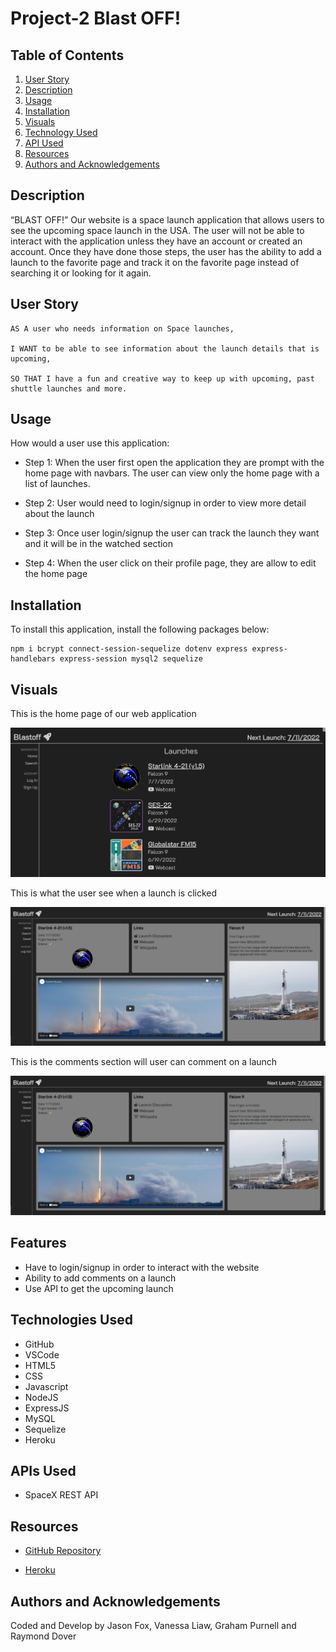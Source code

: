 # Project-2 Blast OFF!

## Table of Contents

1. [User Story](#user-story)
2. [Description](#description)
3. [Usage](#usage)
4. [Installation](#installation)
5. [Visuals](#visuals)
6. [Technology Used](#technologies-used)
8. [API Used](#apis-used)
9. [Resources](#resources)
10. [Authors and Acknowledgements](#authors-and-acknowledgements)

## Description

“BLAST OFF!” Our website is a space launch application that allows users to see the upcoming space launch in the USA. The user will not be able to interact with the application unless they have an account or created an account. Once they have done those steps, the user has the ability to add a launch to the favorite page and track it on the favorite page instead of searching it or looking for it again. 

## User Story

```
AS A user who needs information on Space launches,

I WANT to be able to see information about the launch details that is upcoming,

SO THAT I have a fun and creative way to keep up with upcoming, past shuttle launches and more.
```

## Usage 

How would a user use this application:

- Step 1: When the user first open the application they are prompt with the home page with navbars. The user can view only the home page with a list of launches. 

- Step 2: User would need to login/signup in order to view more detail about the launch 

- Step 3: Once user login/signup the user can track the launch they want and it will be in the watched section 

- Step 4: When the user click on their profile page, they are allow to edit the home page 

## Installation

To install this application, install the following packages below:

```
npm i bcrypt connect-session-sequelize dotenv express express-handlebars express-session mysql2 sequelize
```

## Visuals

This is the home page of our web application 

![Homepage of Blastoff](./public/images/homepage.png)

This is what the user see when a launch is clicked 

![A single launch display](./public/images/launch.png)

This is the comments section will user can comment on a launch

![Comment of a launch](./public/images/launch.png)

## Features

- Have to login/signup in order to interact with the website
- Ability to add comments on a launch
- Use API to get the upcoming launch

## Technologies Used

- GitHub
- VSCode
- HTML5
- CSS
- Javascript
- NodeJS
- ExpressJS
- MySQL
- Sequelize
- Heroku

## APIs Used

- SpaceX REST API

## Resources

* [GitHub Repository](https://github.com/JtheFox/blastoff)

* [Heroku](https://blastoff2.herokuapp.com/)

## Authors and Acknowledgements

Coded and Develop by Jason Fox, Vanessa Liaw, Graham Purnell and Raymond Dover